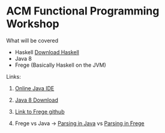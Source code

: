 # ACM Functional Programming Workshop

What will be covered

- Haskell [Download Haskell](https://www.haskell.org/platform/)
- Java 8
- Frege (Basically Haskell on the JVM)

Links:

1) [Online Java IDE](https://repl.it/languages/java)

2) [Java 8 Download](http://www.oracle.com/technetwork/java/javase/downloads/jdk8-downloads-2133151.html)

3) [Link to Frege github](https://github.com/Frege/frege)

4) Frege vs Java -> [Parsing in Java](https://github.com/KerlinMichel/BalloonDB/tree/master/balloondb-core/src/main/java/balloondb/query) vs [Parsing in Frege](https://github.com/KerlinMichel/BalloonDB/blob/master/balloondb-core-frege/src/main/frege/balloondb/queryparse/QueryParser.fr)
